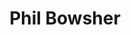 ---
# Display name
title: Phil Bowsher

# Is this the primary user of the site?
superuser: TRUE # true or false

# Role/position
role: RStudio

social:
- icon: linkedin
  icon_pack: fab
  link: https://www.linkedin.com/in/philip-bowsher-67151015
#- icon: github
#  icon_pack: fab
#  link: https://github.com/epijim
#- icon: link
#  icon_pack: fab
#  link: https://github.com/epijim

# Enter email to display Gravatar (if Gravatar enabled in Config)
email: 'phil@rstudio.com'

# Highlight the author in author lists? (true/false)
highlight_name: false

# Organizational groups that you belong to (for People widget)
#   Set this to `[]` or comment out if you are not using People widget.
user_groups:
- Organising Committee
---